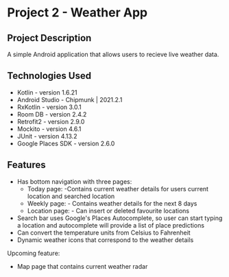 # Project 2 - Weather App

## Project Description

A simple Android application that allows users to recieve live weather data.

## Technologies Used

* Kotlin - version 1.6.21
* Android Studio - Chipmunk | 2021.2.1
* RxKotlin - version 3.0.1
* Room DB - version 2.4.2
* Retrofit2 - version 2.9.0
* Mockito - version 4.6.1
* JUnit - version 4.13.2
* Google Places SDK - version 2.6.0


## Features

* Has bottom navigation with three pages:
  - Today page: -Contains current weather details for users current location and searched location
  - Weekly page: - Contains weather details for the next 8 days
  - Location page: - Can insert or deleted favourite locations
* Search bar uses Google's Places Autocomplete, so user can start typing a location and autocomplete will provide a list of place predictions
* Can convert the temperature units from Celsius to Fahrenheit
* Dynamic weather icons that correspond to the weather details
   

Upcoming feature:
* Map page that contains current weather radar

